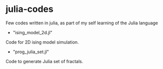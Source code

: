 # julia-codes

Few codes written in julia, as part of my self learning of the Julia language

- "ising_model_2d.jl"

Code for 2D ising model simulation.


- "prog_julia_set.jl"

Code to generate Julia set of fractals.

